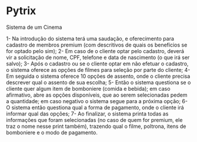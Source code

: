 # Pytrix
Sistema de um Cinema

1- Na introdução do sistema terá uma saudação, e oferecimento para cadastro de membros premium (com descritivos de quais os benefícios se for optado pelo sim); 2- Em caso de o cliente optar pelo cadastro, deverá vir a solicitação de nome, CPF, telefone e data de nascimento (o que irá ser salvo); 3- Após o cadastro ou se o cliente optar em não efetuar o cadastro, o sistema oferece as opções de filmes para seleção por parte do cliente; 4- Em seguida o sistema oferece 10 opções de assento, onde o cliente precisa descrever qual o assento de sua escolha; 5- Então o sistema questiona se o cliente quer algum item de bomboniere (comida e bebida); em caso afirmativo, abre as opções disponíveis, que ao serem selecionadas pedem a quantidade; em caso negativo o sistema segue para a próxima opção; 6- O sistema então questiona qual a forma de pagamento, onde o cliente irá informar qual das opções; 7- Ao finalizar, o sistema printa todas as informações que foram selecionadas (no caso de quem for premium, ele traz o nome nesse print também), trazendo qual o filme, poltrona, itens de bomboniere e o modo de pagamento.
